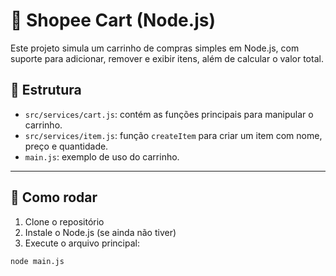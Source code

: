 # 🛒 Shopee Cart (Node.js)

Este projeto simula um carrinho de compras simples em Node.js, com suporte para adicionar, remover e exibir itens, além de calcular o valor total.

## 📁 Estrutura

- `src/services/cart.js`: contém as funções principais para manipular o carrinho.
- `src/services/item.js`: função `createItem` para criar um item com nome, preço e quantidade.
- `main.js`: exemplo de uso do carrinho.

---

## 🚀 Como rodar

1. Clone o repositório
2. Instale o Node.js (se ainda não tiver)
3. Execute o arquivo principal:

```bash
node main.js

